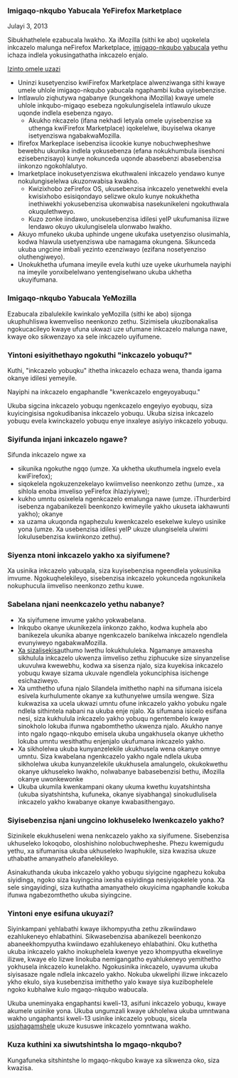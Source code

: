 ### Imigaqo-nkqubo Yabucala YeFirefox Marketplace
Julayi 3, 2013

Sibukhathelele ezabucala lwakho. Xa iMozilla (sithi ke abo) uqokelela inkcazelo malunga neFirefox Marketplace, [imigaqo-nkqubo yabucala](https://www.mozilla.org/privacy/) yethu ichaza indlela yokusingathatha inkcazelo enjalo.

<u>Izinto omele uzazi</u>

- Uninzi kusetyenziso kwiFirefox Marketplace alwenziwanga sithi kwaye umele uhlole imigaqo-nkqubo yabucala ngaphambi kuba uyisebenzise.
- Intlawulo ziqhutywa ngabanye (kungekhona iMozilla) kwaye umele uhlole inkqubo-migaqo esebeza ngokulungiselela intlawulo ukuze uqonde indlela esebenza ngayo.
  - Akukho nkcazelo (ifana nekhadi letyala omele uyisebenzise xa uthenga kwiFirefox Marketplace) iqokelelwe, ibuyiselwa okanye isetyenziswa ngabakwaMozilla.
- Ifirefox Markeplace isebenzisa iicookie kunye nobuchwepheshwe bewebhu ukunika indlela yokusebenza (efana nokukhumbula iiseshoni ezisebenzisayo) kunye nokunceda uqonde abasebenzi abasebenzisa iinkonzo ngokohlalutyo.
- Imarketplace inokusetyenziswa ekuthwaleni inkcazelo yendawo kunye nokulungiselelwa ukuzonwabisa kwakho.
  - Kwizixhobo zeFirefox OS, ukusebenzisa inkcazelo yenetwekhi evela kwisixhobo esisiqondayo selizwe okulo kunye nokukhetha inethiwekhi yokusebenzisa ukonwabisa nasekunikeleni ngokuthwala okuqulethweyo.
  - Kuzo zonke iindawo, unokusebenzisa idilesi yeIP ukufumanisa ilizwe lendawo okuyo ukulungiselela ulonwabo lwakho.
- Akuyo mfuneko ukuba uphinde ungene ukufaka usetyenziso olusimahla, kodwa hlawula usetyenziswa ube namagama okungena. Sikunceda ukuba ungcine imbali yezinto ezenziwayo (ezifana nosetyenziso oluthengiweyo).
- Unokukhetha ufumana imeyile evela kuthi uze uyeke ukurhumela nayiphi na imeyile yonxibelelwano yentengiselwano ukuba ukhetha ukuyifumana.

### Imigaqo-nkqubo Yabucala YeMozilla

Ezabucala zibalulekile kwinkalo yeMozilla (sithi ke abo) sijonga ukuphuhliswa kwemveliso neenkonzo zethu. Sizimisela ukuzibonakalisa ngokucacileyo kwaye ufuna ukwazi uze ufumane inkcazelo malunga nawe, kwaye oko sikwenzayo xa sele inkcazelo uyifumene.

### Yintoni esiyithethayo ngokuthi "inkcazelo yobuqu?"

Kuthi, "inkcazelo yobuqku" ithetha inkcazelo echaza wena, thanda igama okanye idilesi yemeyile.

Nayiphi na inkcazelo engaphandle "kwenkcazelo engeyoyabuqu."

Ukuba sigcina inkcazelo yobuqu ngenkcazelo engeyiyo eyobuqu, siza kuyicingisisa ngokudibanisa inkcazelo yobuqu. Ukuba sizisa inkcazelo yobuqu evela kwinckazelo yobuqu enye inxaleye asiyiyo inkcazelo yobuqu.

### Siyifunda injani inkcazelo ngawe?

Sifunda inkcazelo ngwe xa

- sikunika ngokuthe ngqo (umze. Xa ukhetha ukuthumela ingxelo evela kwiFirefox);
- siqokelela ngokuzenzekelayo kwiimveliso neenkonzo zethu (umze., xa sihlola enoba imveliso yeFirefox ihlaziyiywe);
- kukho umntu osixelela ngenkcazelo emalunga nawe (umze. iThurderbird isebenza ngabanikezeli beenkonzo kwimeyile yakho ukuseta iakhawunti yakho); okanye
- xa uzama ukuqonda ngaphezulu kwenkcazelo esekelwe kuleyo usinike yona (umze. Xa usebenzisa idilesi yeIP ukuze ulungiselela ulwimi lokulusebenzisa kwiinkonzo zethu).

### Siyenza ntoni inkcazelo yakho xa siyifumene?

Xa usinika inkcazelo yabuqala, siza kuyisebenzisa ngeendlela yokusinika imvume. Ngokuqhelekileyo, sisebenzisa inkcazelo yokunceda ngokunikela nokuphucula iimveliso neenkonzo zethu kuwe.

### Sabelana njani neenkcazelo yethu nabanye?

- Xa siyifumene imvume yakho yokwabelana.
- Inkqubo okanye ukunikezela iinkonzo zakho, kodwa kuphela abo banikezela ukunika abanye ngenkcazelo banikelwa inkcazelo ngendlela evunyiweyo ngabakwaMozilla.
- [Xa sizalisekisa](https://www.mozilla.org/about/manifesto.html)uthumo lwethu lokukhululeka. Ngamanye amaxesha sikhulula inkcazelo ukwenza iimveliso zethu ziphucuke size sinyanzelise ukuvulwa kwewebhu, kodwa xa sisenza njalo, siza kuyekisa inkcazelo yobuqu kwaye sizama ukuvale ngendlela yokunciphisa isichenge esichaziweyo.
- Xa umthetho ufuna njalo Silandela imithetho naphi na sifumana isicela esivela kurhulumente okanye xa kuthunyelwe umsila wengwe. Siza kukwazisa xa ucela ukwazi umntu ofune inkcazelo yakho yobuku ngale ndlela sithintela nabani na ukuba enje njalo. Xa sifumana isicelo esifana nesi, siza kukhulula inkcazelo yakho yobuqu ngentembelo kwaye sinokholo lokuba ifunwa ngabomthetho ukwenza njalo. Akukho nanye into ngalo ngaqo-nkqubo emisela ukuba ungakhusela okanye ukhetho lokuba umntu wesithathu enjenjalo ukufumana inkcazelo yakho.
- Xa sikholelwa ukuba kunyanzelekile ukukhusela wena okanye omnye umntu. Siza kwabelana ngenkcazelo yakho ngale ndlela ukuba sikholelwa ukuba kunyanzelekile ukukhusela amalungelo, okukokwethu okanye ukhuseleko lwakho, nolwabanye babasebenzisi bethu, iMozilla okanye uwonkewonke
- Ukuba ukumila kwenkampani okany ukuma kwethu kuyatshintsha (ukuba siyatshintsha, kufuneka, okanye siyabhanga) sinokudlulisela inkcazelo yakho kwabanye okanye kwabasithengayo.

### Siyisebenzisa njani ungcino lokhuseleko lwenkcazelo yakho?

Sizinikele ekukhuseleni wena nenkcazelo yakho xa siyifumene. Sisebenzisa ukhuseleko lokoqobo, oloshishino nolobuchwepheshe. Phezu kwemigudu yethu, xa sifumanisa ukuba ukhuseleko lwaphukile, siza kwazisa ukuze uthabathe amanyathelo afanelekileyo.

Asinakuthanda ukuba inkcazelo yakho yobuqu siyigcine ngaphezu kokuba siyidinga, ngoko siza kuyingcina ixesha esiyidinga nesiyiqokelele yona. Xa sele singayidingi, siza kuthatha amanyathelo okuyicima ngaphandle kokuba ifunwa ngabezomthetho ukuba siyingcine.

### Yintoni enye esifuna ukuyazi?

Siyinkampani yehlabathi kwaye iikhompyutha zethu zikwiindawo ezahlukeneyo ehlabathini. Sikwasebenzisa abanikezeli beenkonzo abaneekhompyutha kwiindawo ezahlukeneyo ehlabathini. Oku kuthetha ukuba inkcazelo yakho inokuphelela kwenye yezo khompyutha ekwelinye ilizwe, kwaye elo lizwe linokuba nemigangatho eyahlukeneyo yemithetho yokhusela inkcazelo kunelakho. Ngokusinika inkcazelo, uyavuma ukuba siyisasaze ngale ndlela inkcazelo yakho. Nokuba ukweliphi ilizwe inkcazelo ykho ekulo, siya kusebenzisa imithetho yalo kwaye siya kuzibophelele ngoko kubhalwe kulo mgaqo-nkqubo wabucala.

Ukuba uneminyaka engaphantsi kweli-13, asifuni inkcazelo yobuqu, kwaye akumele usinike yona. Ukuba ungumzali kwaye ukholelwa ukuba umntwana wakho ungaphantsi kweli-13 usinike inkcazelo yobuqu, sicela [usiqhagamshele](https://www.mozilla.org/privacy/policies/firefox-os/) ukuze kususwe inkcazelo yomntwana wakho.

### Kuza kuthini xa siwutshintsha lo mgaqo-nkqubo?

Kungafuneka sitshintshe lo mgaqo-nkqubo kwaye xa sikwenza oko, siza kwazisa.
